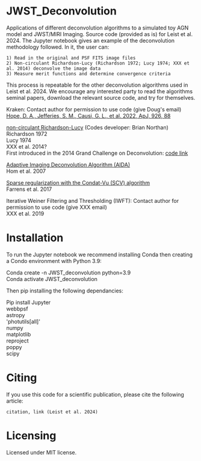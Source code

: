 # JWST_Deconvolution
Applications of different deconvolution algorithms to a simulated toy AGN model and JWST/MIRI Imaging. Source code (provided as is) for Leist et al. 2024. The Jupyter notebook gives an example of the deconvolution methodology followed. In it, the user can:

	1) Read in the original and PSF FITS image files
	2) Non-circulant Richardson-Lucy (Richardson 1972; Lucy 1974; XXX et al. 2014) deconvolve the image data
	3) Measure merit functions and determine convergence criteria

This process is repeatable for the other deconvolution algorithms used in Leist et al. 2024. We encourage any interested party to read the algorithms seminal papers, download the relevant source code, and try for themselves.

Kraken: Contact author for permission to use code (give Doug's email) <br>
        [Hope, D. A., Jefferies, S. M., Causi, G. L., et al. 2022, ApJ, 926, 88](https://iopscience.iop.org/article/10.3847/1538-4357/ac2df3)
        
[non-circulant Richardson-Lucy](https://github.com/clij/clij2-fft) (Codes developer: Brian Northan) <br>
Richardson 1972 <br>
Lucy 1974 <br>
XXX et al. 2014? <br>
First introduced in the 2014 Grand Challenge on Deconvolution: [code link](https://bigwww.epfl.ch/deconvolution/challenge2013/index.html?p=doc_math_rl)

[Adaptive Imaging Deconvolution Algorithm (AIDA)](https://github.com/erikhom/aida) <br>
Hom et al. 2007

[Sparse regularization with the Condat-Vu (SCV) algorithm](https://github.com/CEA-COSMIC/pysap-astro) <br>
Farrens et al. 2017

Iterative Weiner Filtering and Thresholding (IWFT): Contact author for permission to use code (give XXX email) <br>
XXX et al. 2019

# Installation
To run the Jupyter notebook we recommend installing Conda then creating a Condo environment with Python 3.9:

Conda create -n JWST_deconvolution python=3.9 <br>
Conda activate JWST_deconvolution

Then pip installing the following dependancies:

Pip install Jupyter <br>
	    webbpsf <br>
	    astropy <br>
	    'photutils[all]' <br>
	    numpy <br>
	    matplotlib <br>
	    reproject <br>
	    poppy <br>
	    scipy <br>
     
# Citing
If you use this code for a scientific publication, please cite the following article:

	citation, link (Leist et al. 2024)
 
# Licensing
Licensed under MIT license.

